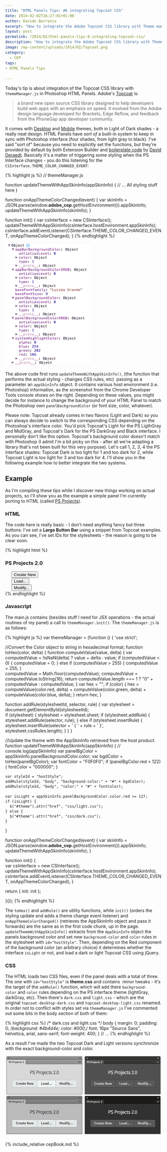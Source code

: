 ```yaml
---
title: "HTML Panels Tips: #6 integrating Topcoat CSS"
date: 2014-02-02T16:27:01+01:00
author: Davide Barranca
excerpt: "How to integrate the Adobe Topcoat CSS library with Theme management for HTML Panels in Photoshop CC"
layout: post
permalink: /2014/02/html-panels-tips-6-integrating-topcoat-css/
description: "How to integrate the Adobe Topcoat CSS library with Theme management for HTML Panels in Photoshop CC"
image: /wp-content/uploads/2014/02/Topcoat.png
category:
  - CEP
tags:
- HTML Panels Tips

---
```

Today's tip is about integration of the Topcoat CSS library with `themeManager.js` in Photoshop HTML Panels. Adobe's [Topcoat](http://topcoat.io "Topcoat") is:

> a brand new open source CSS library designed to help developers build web apps with an emphasis on speed. It evolved from the Adobe design language developed for Brackets, Edge Reflow, and feedback from the PhoneGap app developer community.

It comes with [Desktop](http://topcoat.io/topcoat/index.html "Topcoat Desktop theme") and [Mobile](http://topcoat.io/topcoat/topcoat-mobile-dark.html "Topcoat Mobile theme") themes, both in Light of Dark shades - a really neat design. HTML Panels have _sort of_ a built-in system to keep in sync with Photoshop interface (four shades, from light gray to black). I've said "sort of" because you need to explicitly set the functions, but they're provided by default by both Extension Builder and [boilerplate code](http://davidderaedt.github.io/ccext-website/ "CC Extensibility Helpers") by [David Deraedt](https://twitter.com/davidderaedt "David Deraedt on Twitter"). Basically it's a matter of triggering some styling when the PS Interface changes - you do this listening for the `CSInterface.THEME_COLOR_CHANGED_EVENT`:

{% highlight js %}
// themeManager.js

function updateThemeWithAppSkinInfo(appSkinInfo) {
  // ... All styling stuff here
}

function onAppThemeColorChanged(event) {
  var skinInfo = JSON.parse(window.__adobe_cep__.getHostEnvironment()).appSkinInfo;
  updateThemeWithAppSkinInfo(skinInfo);
}

function init() {
  var csInterface = new CSInterface();
  updateThemeWithAppSkinInfo(csInterface.hostEnvironment.appSkinInfo);
  csInterface.addEventListener(CSInterface.THEME_COLOR_CHANGED_EVENT, onAppThemeColorChanged);
}
{% endhighlight %}

![hostObject](/wp-content/uploads/2014/02/hostObject.png)

The above code first runs `updateThemeWithAppSkinInfo()`, (the function that performs the actual styling - changes CSS rules, etc)  passing as a parameter an `appSkinInfo` object. It contains various host environment (i.e. Photoshop) information, as the screenshot from the Chrome Developer Tools console shows on the right. Depending on these values, you might decide for instance to change the background of your HTML Panel to match the Photoshop own `panelBackgroundColor` (or font size, color, whatever).

Please note: Topcoat already comes in two flavors (Light and Dark) so you can always decide to switch to the corresponding CSS depending on the Photoshop's interface color. You'd pick Topcoat's Light for the PS LigthGray and MidGray, and Topcoat's Dark for the PS DarkGray and Black interface. I personally don't like this option. Topcoat's background color doesn't match with Photoshop (I admit I'm a bit picky on this - after all we're adapting a library that's not been built for this very purpose). Let's call 1, 2, 3, 4 the PS interface shades: Topcoat Dark is too light for 1 and too dark for 2, while Topcoat Light is too light for 3 and too dark for 4. I'll show you in the following example how to better integrate the two systems.

## Example

As I'm compiling these tips while I discover new things working on actual projects, so I'll show you as the example a simple panel I'm currently porting to HTML (called [PS Projects](/2013/10/introducing-ps-projects-for-photoshop-cc-cs6/)).

### HTML

The code here is really basic - I don't need anything fancy but three buttons: I've set a **Large Button Bar** using a snippet from Topcoat examples. As you can see, I've set IDs for the stylesheets - the reason is going to be clear soon.

{% highlight html %}
<!doctype html>
<html>
<head>
<meta charset="utf-8">
<link id="hostStyle" rel="stylesheet" href="css/theme.css"/>
<link id="theme" rel="stylesheet" href="css/light.css"/>
<title></title>
</head>
<body>
  <h3 class="center">PS Projects 2.0</h3>
  <div class="topcoat-button-bar" style="margin-left:20px">
    <div class="topcoat-button-bar__item">
      <button id="create" class="topcoat-button-bar__button--large">Create New</button>
    </div>
    <div class="topcoat-button-bar__item">
      <button id="load" class="topcoat-button-bar__button--large">Load...</button>
    </div>
    <div class="topcoat-button-bar__item">
      <button id="modify" class="topcoat-button-bar__button--large">Modify...</button>
    </div>
  </div>          

  <script src="js/libs/CSInterface-4.0.0.js"></script>
  <script src="js/libs/jquery-2.0.2.min.js"></script>
  <script src="js/themeManager.js"></script>
  <script src="js/main.js"></script>

</body>
</html>
{% endhighlight %}

### Javascript

The main.js contains (besides stuff I need for JSX operations - the actual routines of my panel) a call to `themeManager.init()`. The `themeManager.js` is as follows:

{% highlight js %}
var themeManager = (function () {
  'use strict';

  //Convert the Color object to string in hexadecimal format;
  function toHex(color, delta) {
    function computeValue(value, delta) {
      var computedValue = !isNaN(delta) ? value + delta : value;
      if (computedValue < 0) {
        computedValue = 0;
      } else if (computedValue > 255) {
        computedValue = 255;
      }            
      computedValue = Math.floor(computedValue);
      computedValue = computedValue.toString(16);
      return computedValue.length === 1 ? "0" + computedValue : computedValue;
    }
    var hex = "";
    if (color) {
      hex = computeValue(color.red, delta) + computeValue(color.green, delta) + computeValue(color.blue, delta);
    }
    return hex;
  }

  function addRule(stylesheetId, selector, rule) {
    var stylesheet = document.getElementById(stylesheetId);   
    if (stylesheet) {
      stylesheet = stylesheet.sheet;
      if (stylesheet.addRule) {
        stylesheet.addRule(selector, rule);
      } else if (stylesheet.insertRule) {
        stylesheet.insertRule(selector + ' { ' + rule + ' }', stylesheet.cssRules.length);
      }
    }
  }

  //Update the theme with the AppSkinInfo retrieved from the host product.
  function updateThemeWithAppSkinInfo(appSkinInfo) {
    // console.log(appSkinInfo)
    var panelBgColor = appSkinInfo.panelBackgroundColor.color;
    var bgdColor = toHex(panelBgColor);
    var fontColor = "F0F0F0";
    if (panelBgColor.red > 122) {
      fontColor = "000000";
    }

    var styleId = "hostStyle";
    addRule(styleId, "body", "background-color:" + "#" + bgdColor);
    addRule(styleId, "body", "color:" + "#" + fontColor);

    var isLight = appSkinInfo.panelBackgroundColor.color.red >= 127;
    if (isLight) {
      $("#theme").attr("href", "css/light.css");
    } else {
      $("#theme").attr("href", "css/dark.css");
    }
  }

  function onAppThemeColorChanged(event) {
    var skinInfo = JSON.parse(window.__adobe_cep__.getHostEnvironment()).appSkinInfo;
    updateThemeWithAppSkinInfo(skinInfo);
  }

  function init() {   
    var csInterface = new CSInterface();
    updateThemeWithAppSkinInfo(csInterface.hostEnvironment.appSkinInfo);
    csInterface.addEventListener(CSInterface.THEME_COLOR_CHANGED_EVENT, onAppThemeColorChanged);
  }

  return {
    init: init
  };

}());
{% endhighlight %}

The `toHex()` and `addRule()` are utility functions, while `init()` (orders the styling update and adds a theme change event listener) and `onAppThemeColorChanged()` (retrieves the AppSkinInfo object and pass it forwards) are the same as in the first code chunk, up in the page. `updateThemeWithAppSkinInfo()` extracts from the `AppSkinInfo` object the panels background color and set new `background-color` and `color` rules in the stylesheet with `id="hostStyle"`. Then, depending on the Red component of the background color (an arbitrary choice) it determines whether the interface `isLight` or not, and load a dark or light Topcoat CSS using jQuery.

### CSS

The HTML loads two CSS files, even if the panel deals with a total of three. The one with `id="hostStyle"` is **theme.css** and contains  minor tweaks - it's the target of the `addRule()` function, which will add there `background-color` and `color` rules depending on the PS interface theme (lightGray, darkGray, etc). Then there's `dark.css` and `light.css` - which are the original `topcoat-desktop-dark.css` and `topcoat-desktop-light.css` renamed. In order not to conflict with styles set via `themeManager.js` I've commented out some bits in the body section of both of them:

{% highlight css %}
/* dark.css and light.css */
body {
  margin: 0;
  padding: 0;
  /*background: #4b4d4e;
  color: #000;*/
  font: 16px "Source Sans", helvetica, arial, sans-serif;
  font-weight: 400;
}
// ...
{% endhighlight %}

As a result I've made the two Topcoat Dark and Light versions synchronize with the exact background-color and color.

![Topcoat](/wp-content/uploads/2014/02/Topcoat.png)

{% include_relative cepBook.md %}
